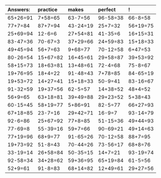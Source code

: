 | Answers: | practice | makes | perfect | ! |
| :--- | :--- | :--- | :--- | :--- |
| 65+26=91 | 7+58=65 | 63-7=56 | 96-58=38 | 66-8=58 | 
| 77+7=84 | 87+7=94 | 43-24=19 | 25+7=32 | 56+19=75 | 
| 25+69=94 | 12-6=6 | 27+54=81 | 41-35=6 | 16+15=31 | 
| 83-47=36 | 70-67=3 | 37+29=66 | 24+59=83 | 15+18=33 | 
| 49+45=94 | 56+7=63 | 9+68=77 | 70-12=58 | 6+47=53 | 
| 80-26=54 | 15+67=82 | 16+45=61 | 29+58=87 | 39+53=92 | 
| 58+15=73 | 18+63=81 | 13+48=61 | 72-4=68 | 75-8=67 | 
| 19+76=95 | 18+4=22 | 91-48=43 | 7+78=85 | 84-65=19 | 
| 19+53=72 | 14+27=41 | 15+18=33 | 50-9=41 | 83-16=67 | 
| 91-32=59 | 19+37=56 | 62-5=57 | 14+38=52 | 48+4=52 | 
| 56+9=65 | 63+18=81 | 39+49=88 | 29+23=52 | 5+38=43 | 
| 60-15=45 | 58+19=77 | 5+86=91 | 82-5=77 | 66+27=93 | 
| 67+18=85 | 23-7=16 | 29+42=71 | 16-9=7 | 93-14=79 | 
| 92-6=86 | 25+67=92 | 77+8=85 | 51-15=36 | 49+44=93 | 
| 77-69=8 | 55-39=16 | 59+7=66 | 90-69=21 | 49+14=63 | 
| 77+19=96 | 68+9=77 | 91-65=26 | 70-12=58 | 88+7=95 | 
| 19+73=92 | 51-8=43 | 70-44=26 | 73-56=17 | 68+8=76 | 
| 33-19=14 | 26+58=84 | 50-35=15 | 14+7=21 | 93-19=74 | 
| 92-58=34 | 34+28=62 | 59+36=95 | 65+19=84 | 61-5=56 | 
| 52+9=61 | 91-8=83 | 68+14=82 | 12+49=61 | 29+27=56 | 
